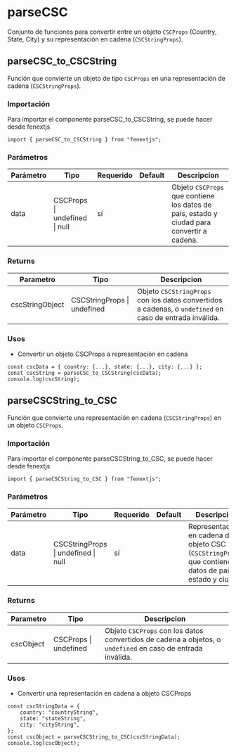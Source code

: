 # parseCSC

Conjunto de funciones para convertir entre un objeto `CSCProps` (Country, State, City) y su representación en cadena (`CSCStringProps`).

## parseCSC_to_CSCString

Función que convierte un objeto de tipo `CSCProps` en una representación de cadena (`CSCStringProps`).

### Importación

Para importar el componente parseCSC_to_CSCString, se puede hacer desde fenextjs

```tsx copy
import { parseCSC_to_CSCString } from "fenextjs";
```

### Parámetros

| Parámetro | Tipo                          | Requerido | Default | Descripcion                                                                                |
| --------- | ----------------------------- | --------- | ------- | ------------------------------------------------------------------------------------------ |
| data      | CSCProps \| undefined \| null | sí        |         | Objeto `CSCProps` que contiene los datos de país, estado y ciudad para convertir a cadena. |

### Returns

| Parametro       | Tipo                        | Descripcion                                                                                             |
| --------------- | --------------------------- | ------------------------------------------------------------------------------------------------------- |
| cscStringObject | CSCStringProps \| undefined | Objeto `CSCStringProps` con los datos convertidos a cadenas, o `undefined` en caso de entrada inválida. |

### Usos

-   Convertir un objeto CSCProps a representación en cadena

```tsx copy
const cscData = { country: {...}, state: {...}, city: {...} };
const cscString = parseCSC_to_CSCString(cscData);
console.log(cscString);
```

## parseCSCString_to_CSC

Función que convierte una representación en cadena (`CSCStringProps`) en un objeto `CSCProps`.

### Importación

Para importar el componente parseCSCString_to_CSC, se puede hacer desde fenextjs

```tsx copy
import { parseCSCString_to_CSC } from "fenextjs";
```

### Parámetros

| Parámetro | Tipo                                | Requerido | Default | Descripcion                                                                                                   |
| --------- | ----------------------------------- | --------- | ------- | ------------------------------------------------------------------------------------------------------------- |
| data      | CSCStringProps \| undefined \| null | sí        |         | Representación en cadena de un objeto CSC (`CSCStringProps`) que contiene los datos de país, estado y ciudad. |

### Returns

| Parametro | Tipo                  | Descripcion                                                                                                 |
| --------- | --------------------- | ----------------------------------------------------------------------------------------------------------- |
| cscObject | CSCProps \| undefined | Objeto `CSCProps` con los datos convertidos de cadena a objetos, o `undefined` en caso de entrada inválida. |

### Usos

-   Convertir una representación en cadena a objeto CSCProps

```tsx copy
const cscStringData = {
    country: "countryString",
    state: "stateString",
    city: "cityString",
};
const cscObject = parseCSCString_to_CSC(cscStringData);
console.log(cscObject);
```
